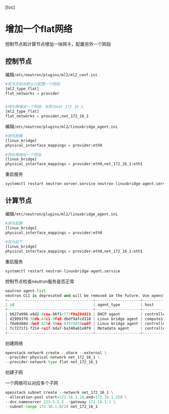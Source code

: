 [toc]



# 增加一个flat网络

控制节点和计算节点增加一块网卡，配置另外一个网段



## 控制节点

编辑`/etc/neutron/plugins/ml2/ml2_conf.ini`

```python
#官方文档中默认只配置一个网段
[ml2_type_flat]
flat_networks = provider


#现在再增加一个网段，名称为net_172_16_1
[ml2_type_flat]
flat_networks = provider,net_172_16_1

```



编辑`/etc/neutron/plugins/ml2/linuxbridge_agent.ini`

```python
#原先配置
[linux_bridge]
physical_interface_mappings = provider:eth0
  
#现在再增加一个网段
[linux_bridge]
physical_interface_mappings = provider:eth0,net_172_16_1:eth1
```



重启服务

```python
systemctl restart neutron-server.service neutron-linuxbridge-agent.service neutron-dhcp-agent.service 
```





## 计算节点

编辑`/etc/neutron/plugins/ml2/linuxbridge_agent.ini`

```python
#原先配置
[linux_bridge]
physical_interface_mappings = provider:eth0
  
#改为如下
[linux_bridge]
physical_interface_mappings = provider:eth0,net_172_16_1:eth1
```



重启服务

```python
systemctl restart neutron-linuxbridge-agent.service
```





控制节点检查neutron服务是否正常

```python
neutron agent-list
neutron CLI is deprecated and will be removed in the future. Use openstack CLI instead.
+--------------------------------------+--------------------+------------+-------------------+-------+----------------+---------------------------+
| id                                   | agent_type         | host       | availability_zone | alive | admin_state_up | binary                    |
+--------------------------------------+--------------------+------------+-------------------+-------+----------------+---------------------------+
| b627a998-e6d2-4cea-b6f1-773f0a294823 | DHCP agent         | controller | nova              | :-)   | True           | neutron-dhcp-agent        |
| d2999370-36db-43c1-9fa8-dbdf9afcd118 | Linux bridge agent | compute1   |                   | :-)   | True           | neutron-linuxbridge-agent |
| f6e6488d-2be8-425d-99ea-97974450cedf | Linux bridge agent | controller |                   | :-)   | True           | neutron-linuxbridge-agent |
| fc7271f1-f214-4a17-bda7-ba340a61e0f9 | Metadata agent     | controller |                   | :-)   | True           | neutron-metadata-agent    |
+--------------------------------------+--------------------+------------+-------------------+-------+----------------+---------------------------+
```



创建网络

```python
openstack network create --share --external \
--provider-physical-network net_172_16_1 \
--provider-network-type flat net_172_16_1
```



创建子网

一个网络可以对应多个子网

```python
openstack subnet create --network net_172_16_1 \
--allocation-pool start=172.16.1.10,end=172.16.1.250 \
--dns-nameserver 223.5.5.5 --gateway 172.16.1.1 \
--subnet-range 172.16.1.0/24 net_172_16_1
```

